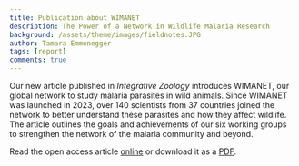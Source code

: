 ```yaml
---
title: Publication about WIMANET
description: The Power of a Network in Wildlife Malaria Research
background: /assets/theme/images/fieldnotes.JPG
author: Tamara Emmenegger
tags: [report]
comments: true
---
```


Our new article published in *Integrative Zoology* introduces WIMANET, our global network to study malaria parasites in wild animals. 
Since WIMANET was launched in 2023, over 140 scientists from 37 countries joined the network to better understand these parasites and how they affect wildlife. 
The article outlines the goals and achievements of our six working groups to strengthen the network of the malaria community and beyond.

Read the open access article [online](https://doi.org/10.1111/1749-4877.12983) or download it as a [PDF](https://github.com/wimanet-science/web/blob/26d5ce90eaf8089dbb9ac7d759fe3aec8ac702b0/assets/docs/2025-marzal-integrative-zoology-wimanet-network.pdf).
